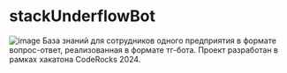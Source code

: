 # stackUnderflowBot
![image]([https://myoctocat.com/assets/images/base-octocat.svg](https://github.com/user-attachments/assets/5f243413-4360-4c8c-a247-48632d972065))
База знаний для сотрудников одного предприятия в формате вопрос-ответ, реализованная в формате тг-бота. Проект разработан в рамках хакатона CodeRocks 2024.
